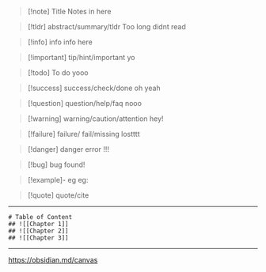 > [!note] Title
> Notes in here

> [!tldr] abstract/summary/tldr
> Too long didnt read

> [!info] info
> info here

>[!important] tip/hint/important
> yo

> [!todo] To do
> yooo

>[!success] success/check/done
>oh yeah

>[!question] question/help/faq
>nooo

>[!warning] warning/caution/attention
>hey!

>[!failure] failure/ fail/missing
>lostttt

>[!danger] danger error
>!!!

>[!bug] bug
>found!

>[!example]- eg
>eg:

>[!quote] quote/cite

___

```Combine the note we made into one page
# Table of Content
## ![[Chapter 1]]
## ![[Chapter 2]]
## ![[Chapter 3]]
```

---
https://obsidian.md/canvas
